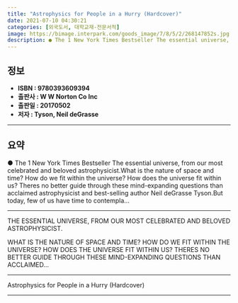 ```yaml
---
title: "Astrophysics for People in a Hurry (Hardcover)"
date: 2021-07-10 04:30:21
categories: [외국도서, 대학교재-전문서적]
image: https://bimage.interpark.com/goods_image/7/8/5/2/268147852s.jpg
description: ● The 1 New York Times Bestseller The essential universe, from our most celebrated and beloved astrophysicist.What is the nature of space and time? How do we f
---
```


## **정보**

- **ISBN : 9780393609394**
- **출판사 : W W Norton   Co Inc**
- **출판일 : 20170502**
- **저자 : Tyson, Neil deGrasse**

------



## **요약**

●  The 1 New York Times Bestseller The essential universe, from our most celebrated and beloved astrophysicist.What is the nature of space and time? How do we fit within the universe? How does the universe fit within us? Theres no better guide through these mind-expanding questions than acclaimed astrophysicist and best-selling author Neil deGrasse Tyson.But today, few of us have time to contempla...

------

THE ESSENTIAL UNIVERSE, FROM OUR MOST CELEBRATED AND BELOVED ASTROPHYSICIST.

WHAT IS THE NATURE OF SPACE AND TIME? HOW DO WE FIT WITHIN THE UNIVERSE? HOW DOES THE UNIVERSE FIT WITHIN US? THERES NO BETTER GUIDE THROUGH THESE MIND-EXPANDING QUESTIONS THAN ACCLAIMED... 

------


Astrophysics for People in a Hurry (Hardcover) 

------


